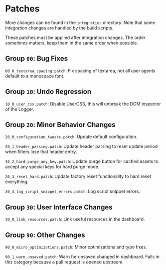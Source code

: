 # Patches

More changes can be found in the `integration` directory. Note that some
integration changes are handled by the build scripts.

These patches must be applied after integration changes. The order *sometimes*
matters, keep them in the same order when possible.

## Group `00`: Bug Fixes

`00_0_textarea_spacing.patch`: Fix spacing of textarea, not all user agents
default to a monospace font.

## Group `10`: Undo Regression

`10_0_user_css.patch`: Disable UserCSS, this will unbreak the DOM inspector of
the Logger.

## Group `20`: Minor Behavior Changes

`20_0_configuration_tweaks.patch`: Update default configuration.

`20_1_header_parsing.patch`: Update header parsing to reset update period when
filters lose that header entry.

`20_2_hard_purge_any_key.patch`: Update purge button for cached assets to
accept any special keys for hard purge mode.

`20_3_reset_hard.patch`: Update factory reset functionality to hard reset
everything.

`20_4_log_script_snippet_errors.patch`: Log script snippet errors.

## Group `30`: User Interface Changes

`30_0_link_resources.patch`: Link useful resources in the dashboard.

## Group `90`: Other Changes

`90_0_micro_optimizations.patch`: Minor optimizations and typo fixes.

`90_1_warn_unsaved.patch`: Warn for unsaved changed in dashboard. Falls in this
category because a pull request is opened upstream.
